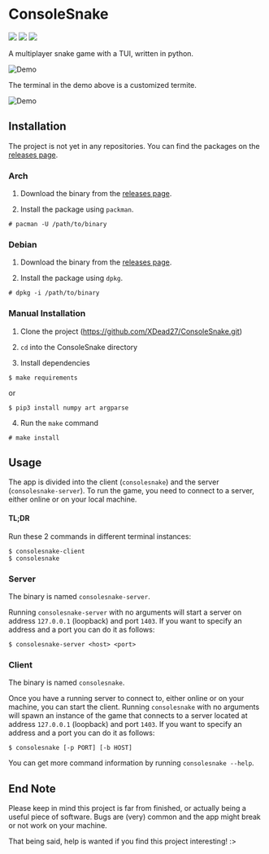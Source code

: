 # ConsoleSnake

![](https://img.shields.io/badge/license-MIT-blueviolet.svg)
![](https://tokei.rs/b1/github/XDead27/ConsoleSnake?category=code)
![](https://img.shields.io/github/v/release/XDead27/ConsoleSnake?include_prereleases)

A multiplayer snake game with a TUI, written in python.

![Demo](https://user-images.githubusercontent.com/32306451/134492672-319f0067-ee8a-487d-8487-d8d8d329d349.gif)

The terminal in the demo above is a customized termite.

![Demo](https://user-images.githubusercontent.com/32306451/134492701-5b0d8267-3faa-448b-9596-15c61418e60a.gif)

## Installation

The project is not yet in any repositories. You can find the packages on the [releases page](https://github.com/XDead27/ConsoleSnake/releases).

### Arch

1. Download the binary from the [releases page](https://github.com/XDead27/ConsoleSnake/releases).

2. Install the package using `packman`.
```
# pacman -U /path/to/binary
```

### Debian

1. Download the binary from the [releases page](https://github.com/XDead27/ConsoleSnake/releases).

2. Install the package using `dpkg`.
```
# dpkg -i /path/to/binary
```

### Manual Installation

1. Clone the project (https://github.com/XDead27/ConsoleSnake.git)

2. `cd` into the ConsoleSnake directory

3. Install dependencies
```
$ make requirements
```
or
```
$ pip3 install numpy art argparse
```

4. Run the `make` command
```
# make install
```

## Usage

The app is divided into the client (`consolesnake`) and the server (`consolesnake-server`).
To run the game, you need to connect to a server, either online or on your local machine.

#### TL;DR 
Run these 2 commands in different terminal instances:
```
$ consolesnake-client
$ consolesnake
```

### Server

The binary is named `consolesnake-server`.

Running `consolesnake-server` with no arguments will start a server on address `127.0.0.1` (loopback) and port `1403`.
If you want to specify an address and a port you can do it as follows:
```
$ consolesnake-server <host> <port>
```

### Client

The binary is named `consolesnake`.

Once you have a running server to connect to, either online or on your machine, you can start the client.
Running `consolesnake` with no arguments will spawn an instance of the game that connects to a server located at address `127.0.0.1` (loopback) and port `1403`.
If you want to specify an address and a port you can do it as follows:
```
$ consolesnake [-p PORT] [-b HOST]
```
You can get more command information by running `consolesnake --help`.

## End Note

Please keep in mind this project is far from finished, or actually being a useful piece of software. Bugs are (very) common and the app might break or not work on your machine.

That being said, help is wanted if you find this project interesting! :>
